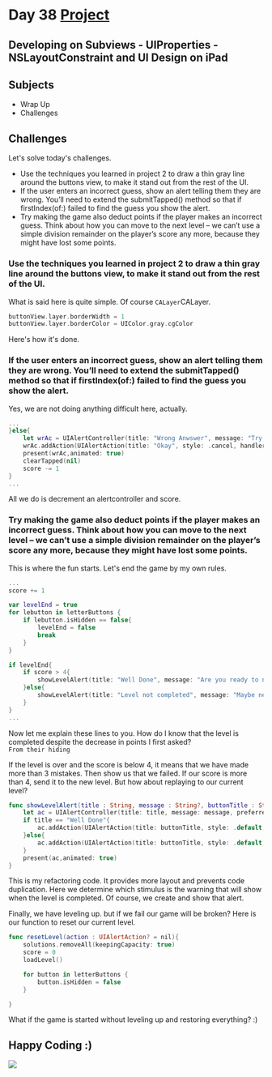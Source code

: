 # Day 38 <a href="https://github.com/devmehmetates/365-day-of-code/tree/main/Project/Day36-38"> Project </a>

## Developing on Subviews - UIProperties - NSLayoutConstraint and UI Design on iPad

## Subjects

+ Wrap Up
+ Challenges

## Challenges
Let's solve today's challenges.

+ Use the techniques you learned in project 2 to draw a thin gray line around the buttons view, to make it stand out from the rest of the UI.
+ If the user enters an incorrect guess, show an alert telling them they are wrong. You’ll need to extend the submitTapped() method so that if firstIndex(of:) failed to find the guess you show the alert.
+ Try making the game also deduct points if the player makes an incorrect guess. Think about how you can move to the next level – we can’t use a simple division remainder on the player’s score any more, because they might have lost some points.

### Use the techniques you learned in project 2 to draw a thin gray line around the buttons view, to make it stand out from the rest of the UI.
What is said here is quite simple. Of course <code>CALayer</code>CALayer.

```swift
buttonView.layer.borderWidth = 1
buttonView.layer.borderColor = UIColor.gray.cgColor
```
Here's how it's done.

### If the user enters an incorrect guess, show an alert telling them they are wrong. You’ll need to extend the submitTapped() method so that if firstIndex(of:) failed to find the guess you show the alert.
Yes, we are not doing anything difficult here, actually.
```swift
...
}else{
    let wrAc = UIAlertController(title: "Wrong Anwswer", message: "Try Again", preferredStyle: .alert)
    wrAc.addAction(UIAlertAction(title: "Okay", style: .cancel, handler: nil))
    present(wrAc,animated: true)
    clearTapped(nil)
    score -= 1
}
...
```
All we do is decrement an alertcontroller and score.

### Try making the game also deduct points if the player makes an incorrect guess. Think about how you can move to the next level – we can’t use a simple division remainder on the player’s score any more, because they might have lost some points.

This is where the fun starts. Let's end the game by my own rules.

```swift
...
score += 1

var levelEnd = true
for lebutton in letterButtons {
    if lebutton.isHidden == false{
        levelEnd = false
        break
    }
}

if levelEnd{
    if score > 4{
        showLevelAlert(title: "Well Done", message: "Are you ready to next level?",buttonTitle: "Let's Go!")
    }else{
        showLevelAlert(title: "Level not completed", message: "Maybe next time?", buttonTitle: "Try Again!")
    }
}
...
```
Now let me explain these lines to you. How do I know that the level is completed despite the decrease in points I first asked?<br> <code>From their hiding</code> <br>

If the level is over and the score is below 4, it means that we have made more than 3 mistakes. Then show us that we failed. If our score is more than 4, send it to the new level. But how about replaying to our current level?

```swift
func showLevelAlert(title : String, message : String?, buttonTitle : String){
    let ac = UIAlertController(title: title, message: message, preferredStyle: .alert)
    if title == "Well Done"{
        ac.addAction(UIAlertAction(title: buttonTitle, style: .default, handler: levelUp))
    }else{
        ac.addAction(UIAlertAction(title: buttonTitle, style: .default, handler: resetLevel))
    }
    present(ac,animated: true)
}
```
This is my refactoring code. It provides more layout and prevents code duplication. Here we determine which stimulus is the warning that will show when the level is completed. Of course, we create and show that alert.

Finally, we have leveling up. but if we fail our game will be broken? Here is our function to reset our current level.
```swift
func resetLevel(action : UIAlertAction? = nil){
    solutions.removeAll(keepingCapacity: true)
    score = 0
    loadLevel()

    for button in letterButtons {
        button.isHidden = false
    }

}
```
What if the game is started without leveling up and restoring everything? :)

## Happy Coding :)

<img src="https://c.tenor.com/sWEUdV5LQdkAAAAC/yes-apple.gif">










